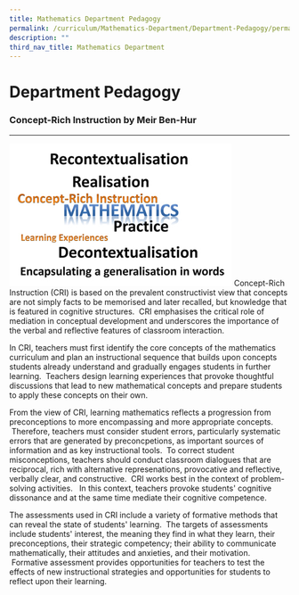 ```yaml
---
title: Mathematics Department Pedagogy
permalink: /curriculum/Mathematics-Department/Department-Pedagogy/permalink/
description: ""
third_nav_title: Mathematics Department
---
```


Department Pedagogy
===================

### Concept-Rich Instruction by Meir Ben-Hur
----------------------------------------
![](/images/Maths_Pedagogy.jpeg)
Concept-Rich Instruction (CRI) is based on the prevalent constructivist view that concepts are not simply facts to be memorised and later recalled, but knowledge that is featured in cognitive structures.  CRI emphasises the critical role of mediation in conceptual development and underscores the importance of the verbal and reflective features of classroom interaction.

In CRI, teachers must first identify the core concepts of the mathematics curriculum and plan an instructional sequence that builds upon concepts students already understand and gradually engages students in further learning.  Teachers design learning experiences that provoke thoughtful discussions that lead to new mathematical concepts and prepare students to apply these concepts on their own.

From the view of CRI, learning mathematics reflects a progression from preconceptions to more encompassing and more appropriate concepts.  Therefore, teachers must consider student errors, particularly systematic errors that are generated by preconcpetions, as important sources of information and as key instructional tools.  To correct student misconceptions, teachers should conduct classroom dialogues that are reciprocal, rich with alternative represenations, provocative and reflective, verbally clear, and constructive.  CRI works best in the context of problem-solving activities.   In this context, teachers provoke students' cognitive dissonance and at the same time mediate their cognitive competence.

The assessments used in CRI include a variety of formative methods that can reveal the state of students' learning.  The targets of assessments include students' interest, the meaning they find in what they learn, their preconceptions, their strategic competency; their ability to communicate mathematically, their attitudes and anxieties, and their motivation.  Formative assessment provides opportunities for teachers to test the effects of new instructional strategies and opportunities for students to reflect upon their learning.